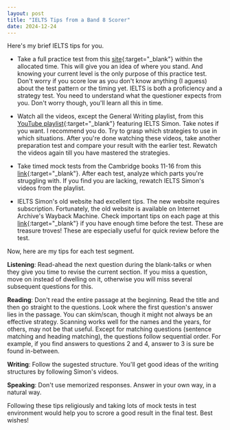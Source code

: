 ```yaml
---
layout: post
title: "IELTS Tips from a Band 8 Scorer"
date: 2024-12-24
---
```


Here's my brief IELTS tips for you.

* Take a full practice test from this [site](https://ieltsonlinetests.com/){:target="_blank"} within the allocated time. This will give you an idea of where you stand. And knowing your current level is the only purpose of this practice test. Don't worry if you score low as you don't know anything (I aguess) about the test pattern or the timing yet. IELTS is both a proficiency and a strategy test. You need to understand what the questioner expects from you. Don't worry though, you'll learn all this in time.

* Watch all the videos, except the General Writing playlist, from this [YouTube playlist](https://www.youtube.com/@IeltsSimon9/playlists){:target="_blank"} featuring IELTS Simon. Take notes if you want. I recommend you do. Try to grasp which strategies to use in which situations. After you're done watching these videos, take another preparation test and compare your result with the earlier test. Rewatch the videos again till you have mastered the strategies.

* Take timed mock tests from the Cambridge books 11-16 from this [link](https://banglayielts.com/courses/academic/){:target="_blank"}. After each test, analyze which parts you're struggling with. If you find you are lacking, rewatch IELTS Simon's videos from the playlist.

* IELTS Simon's old website had excellent tips. The new website requires subscription. Fortunately, the old website is available on Internet Archive's Wayback Machine. Check important tips on each page at this [link](https://web.archive.org/web/20230224102046/https://www.ielts-simon.com/ielts-help-and-english-pr/students-questions/){:target="_blank"} if you have enough time before the test. These are treasure troves! These are especially useful for quick review before the test.

Now, here are my tips for each test segment.

**Listening**: Read-ahead the next question during the blank-talks or when they give you time to revise the current section. If you miss a question, move on instead of dwelling on it, otherwise you will miss several subsequent questions for this.

**Reading**: Don't read the entire passage at the beginning. Read the title and then go straight to the questions. Look where the first question's answer lies in the passage. You can skim/scan, though it might not always be an effective strategy. Scanning works well for the names and the years, for others, may not be that useful. Except for matching questions (sentence matching and heading matching), the questions follow sequential order. For example, if you find answers to questions 2 and 4, answer to 3 is sure be found in-between.

**Writing**: Follow the sugested structure. You'll get good ideas of the writing structures by following Simon's videos.

**Speaking**: Don't use memorized responses. Answer in your own way, in a natural way.

Following these tips religiously and taking lots of mock tests in test environment would help you to scrore a good result in the final test. Best wishes!